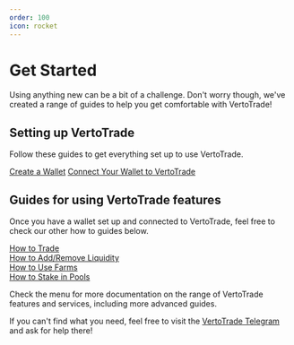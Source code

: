 ```yaml
---
order: 100
icon: rocket
---
```


# Get Started

Using anything new can be a bit of a challenge. Don't worry though, we've created a range of guides to help you get comfortable with VertoTrade!

## Setting up VertoTrade

Follow these guides to get everything set up to use VertoTrade.

[Create a Wallet](https://docs.vertotrade.com/get-started/wallet-guide)
[Connect Your Wallet to VertoTrade](https://docs.vertotrade.com/get-started/connection-guide)

## Guides for using VertoTrade features

Once you have a wallet set up and connected to VertoTrade, feel free to check our other how to guides below.

[How to Trade](https://docs.vertotrade.com/products/exchange/trade-guide)\
[How to Add/Remove Liquidity](https://docs.vertotrade.com/products/exchange/liquidity-guide)\
[How to Use Farms](https://docs.vertotrade.com/products/yield-farming/how-to-use-farms)\
[How to Stake in Pools](https://docs.vertotrade.com/products/pools/res-pool-guide)

Check the menu for more documentation on the range of VertoTrade features and services, including more advanced guides.

If you can't find what you need, feel free to visit the [VertoTrade Telegram](../contact-us/telegram.md) and ask for help there!
